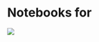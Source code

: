 # Notebooks for 

[![](https://cranlogs.r-pkg.org/badges/usdoj)](https://cran.r-project.org/package=usdoj)
